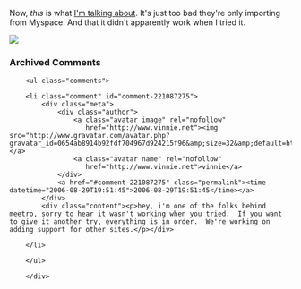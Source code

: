Now, *this* is what [I'm talking about][ta].  It's just too bad they're only importing from Myspace.  And that it didn't apparently work when I tried it.

<a href="http://www.meetro.com/register/?page=1"><img src="http://static.meetro.com/front/img/btn_myspace.png" /></a>  

[ta]: http://decafbad.com/blog/2006/08/17/dont-ask-me-who-i-am

<div id="comments" class="comments archived-comments">
            <h3>Archived Comments</h3>
            
        <ul class="comments">
            
        <li class="comment" id="comment-221087275">
            <div class="meta">
                <div class="author">
                    <a class="avatar image" rel="nofollow" 
                       href="http://www.vinnie.net"><img src="http://www.gravatar.com/avatar.php?gravatar_id=0654ab8914b92fdf704967d924215f96&amp;size=32&amp;default=http://mediacdn.disqus.com/1320279820/images/noavatar32.png"/></a>
                    <a class="avatar name" rel="nofollow" 
                       href="http://www.vinnie.net">vinnie</a>
                </div>
                <a href="#comment-221087275" class="permalink"><time datetime="2006-08-29T19:51:45">2006-08-29T19:51:45</time></a>
            </div>
            <div class="content"><p>hey, i'm one of the folks behind meetro, sorry to hear it wasn't working when you tried.  If you want to give it another try, everything is in order.  We're working on adding support for other sites.</p></div>
            
        </li>
    
        </ul>
    
        </div>
    